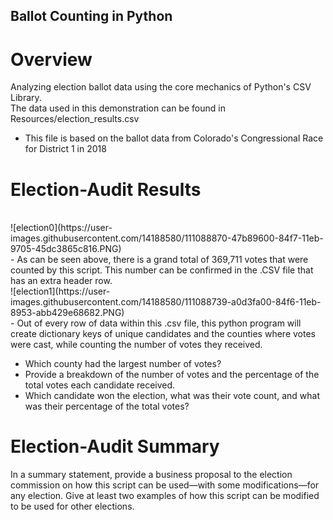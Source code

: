 ## Ballot Counting in Python
# Overview
Analyzing election ballot data using the core mechanics of Python's CSV Library.</br>
The data used in this demonstration can be found in Resources/election_results.csv<br>
  - This file is based on the ballot data from Colorado's Congressional Race for District 1 in 2018


# Election-Audit Results
</br>
![election0](https://user-images.githubusercontent.com/14188580/111088870-47b89600-84f7-11eb-9705-45dc3865c816.PNG)
</br>
- As can be seen above, there is a grand total of 369,711 votes that were counted by this script. This number can be confirmed in the .CSV file that has an extra header row.
</br>
![election1](https://user-images.githubusercontent.com/14188580/111088739-a0d3fa00-84f6-11eb-8953-abb429e68682.PNG)
</br>
- Out of every row of data within this .csv file, this python program will create dictionary keys of unique candidates and the counties where votes were cast, while counting the number of votes they received.</br>

- Which county had the largest number of votes?
- Provide a breakdown of the number of votes and the percentage of the total votes each candidate received.
- Which candidate won the election, what was their vote count, and what was their percentage of the total votes?

# Election-Audit Summary
In a summary statement, provide a business proposal to the election commission on how this script can be used—with some modifications—for any election. Give at least two examples of how this script can be modified to be used for other elections.
